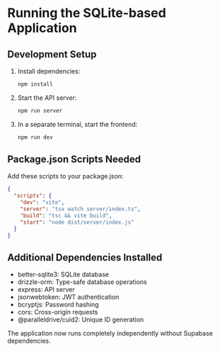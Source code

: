 
# Running the SQLite-based Application

## Development Setup

1. Install dependencies:
   ```bash
   npm install
   ```

2. Start the API server:
   ```bash
   npm run server
   ```

3. In a separate terminal, start the frontend:
   ```bash
   npm run dev
   ```

## Package.json Scripts Needed

Add these scripts to your package.json:

```json
{
  "scripts": {
    "dev": "vite",
    "server": "tsx watch server/index.ts",
    "build": "tsc && vite build",
    "start": "node dist/server/index.js"
  }
}
```

## Additional Dependencies Installed

- better-sqlite3: SQLite database
- drizzle-orm: Type-safe database operations
- express: API server
- jsonwebtoken: JWT authentication
- bcryptjs: Password hashing
- cors: Cross-origin requests
- @paralleldrive/cuid2: Unique ID generation

The application now runs completely independently without Supabase dependencies.
